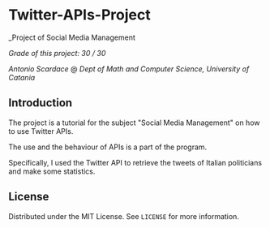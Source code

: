 # Twitter-APIs-Project
_Project of Social Media Management

_Grade of this project: 30 / 30_

_Antonio Scardace_ @ 
_Dept of Math and Computer Science, University of Catania_

## Introduction

The project is a tutorial for the subject "Social Media Management" on how to use Twitter APIs.

The use and the behaviour of APIs is a part of the program.

Specifically, I used the Twitter API to retrieve the tweets of Italian politicians and make some statistics.

## License

Distributed under the MIT License. See ``` LICENSE ``` for more information.
